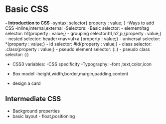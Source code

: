 # Basic CSS

**- Introduction to CSS**
-syntax:
selector{
    property : value;
}
-Ways to add CSS
    -inline,internal,external
-Selectors:
    -Basic selector:
        - element/tag selector: h1{property : value;}
        - grouping selector:h1,h2,p,{property : value;}
        - nested selector: header>nav>ul>a {property : value;}
        - universal selector: *{property : value;}
        - id selector: #id{property : value;}
        - class selector: .class{property : value;}
        - pseudo element selector: (::)
        - pseudo class selector: (:)

- CSS3 variables:
-CSS specificity
-Typography:
    -font ,text,color,icon

- Box model
    -height,width,border,margin,padding,content
- design a card

## Intermediate CSS

- Background properties
- basic layout - float,positioning
